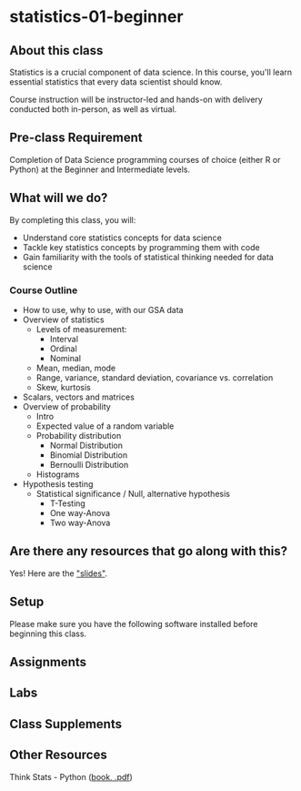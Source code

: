 # statistics-01-beginner

## About this class

Statistics is a crucial component of data science. In this course, you'll learn essential statistics that every data scientist should know.

Course instruction will be instructor-led and hands-on with delivery conducted both in-person, as well as virtual.

## Pre-class Requirement

Completion of Data Science programming courses of choice (either R or Python) at the Beginner and Intermediate levels.

## What will we do?
By completing this class, you will:
- Understand core statistics concepts for data science
- Tackle key statistics concepts by programming them with code
- Gain familiarity with the tools of statistical thinking needed for data science

### Course Outline
- How to use, why to use, with our GSA data 
- Overview of statistics
    - Levels of measurement:
        - Interval
        - Ordinal
        - Nominal
    - Mean, median, mode
    - Range, variance, standard deviation, covariance vs. correlation
    - Skew, kurtosis
- Scalars, vectors and matrices
- Overview of probability
    - Intro
    - Expected value of a random variable
    - Probability distribution
       - Normal Distribution
       - Binomial Distribution
       - Bernoulli Distribution
    - Histograms
- Hypothesis testing
    - Statistical significance / Null, alternative hypothesis
        - T-Testing
        - One way-Anova
        - Two way-Anova


## Are there any resources that go along with this?
Yes! Here are the ["slides"](#).

## Setup
Please make sure you have the following software installed before beginning this class.

## Assignments

## Labs

## Class Supplements

## Other Resources
Think Stats - Python ([book, .pdf](http://greenteapress.com/wp/think-stats-2e/))